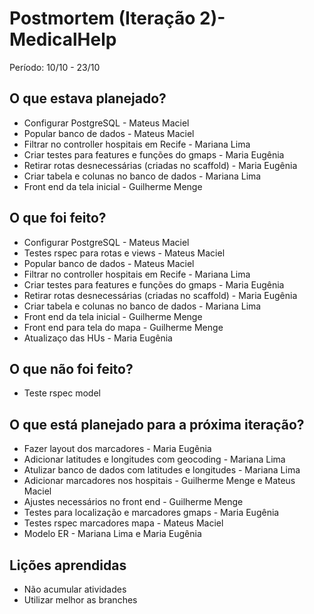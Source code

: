 # Postmortem (Iteração 2)- MedicalHelp

Período: 10/10 - 23/10

## O que estava planejado?
* Configurar PostgreSQL - Mateus Maciel
* Popular banco de dados - Mateus Maciel
* Filtrar no controller hospitais em Recife - Mariana Lima
* Criar testes para features e funções do gmaps - Maria Eugênia
* Retirar rotas desnecessárias (criadas no scaffold) - Maria Eugênia
* Criar tabela e colunas no banco de dados - Mariana Lima
* Front end da tela inicial - Guilherme Menge

## O que foi feito?
* Configurar PostgreSQL - Mateus Maciel
* Testes rspec para rotas e views - Mateus Maciel
* Popular banco de dados - Mateus Maciel
* Filtrar no controller hospitais em Recife - Mariana Lima
* Criar testes para features e funções do gmaps - Maria Eugênia
* Retirar rotas desnecessárias (criadas no scaffold) - Maria Eugênia
* Criar tabela e colunas no banco de dados - Mariana Lima
* Front end da tela inicial - Guilherme Menge
* Front end para tela do mapa - Guilherme Menge
* Atualizaço das HUs - Maria Eugênia

## O que não foi feito?
* Teste rspec model

## O que está planejado para a próxima iteração?  
* Fazer layout dos marcadores - Maria Eugênia
* Adicionar latitudes e longitudes com geocoding - Mariana Lima
* Atulizar banco de dados com latitudes e longitudes - Mariana Lima
* Adicionar marcadores nos hospitais - Guilherme Menge e Mateus Maciel
* Ajustes necessários no front end - Guilherme Menge
* Testes para localização e marcadores gmaps - Maria Eugênia
* Testes rspec marcadores mapa - Mateus Maciel
* Modelo ER - Mariana Lima e Maria Eugênia

## Lições aprendidas
* Não acumular atividades
* Utilizar melhor as branches
